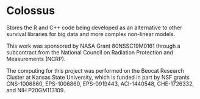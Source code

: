 # Colossus
Stores the R and C++ code being developed as an alternative to other survival libraries for big data and more complex non-linear models.

This work was sponsored by NASA Grant 80NSSC19M0161 through a subcontract from the National Council on Radiation Protection and Measurements (NCRP).

The computing for this project was performed on the Beocat Research Cluster at Kansas State University, which is funded in part by NSF grants CNS-1006860, EPS-1006860, EPS-0919443, ACI-1440548, CHE-1726332, and NIH P20GM113109.
